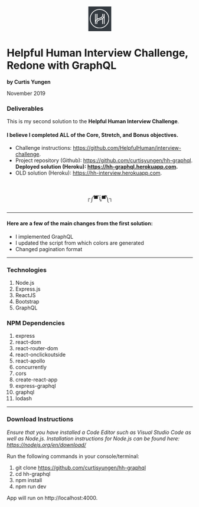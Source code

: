 <p align="center">
  <img src="./client/src/images/logo.png" alt="helpful human logo" />
</p>

# Helpful Human Interview Challenge, Redone with GraphQL
**by Curtis Yungen**

November 2019

### Deliverables

This is my second solution to the <b>Helpful Human Interview Challenge</b>. 

#### I believe I completed ALL of the Core, Stretch, and Bonus objectives.

* Challenge instructions: https://github.com/HelpfulHuman/interview-challenge.
* Project repository (Github): https://github.com/curtisyungen/hh-graphql.
**Deployed solution (Heroku): https://hh-graphql.herokuapp.com.**
* OLD solution (Heroku): https://hh-interview.herokuapp.com.

<br/>

<p align="center">┌༼▀̿ Ĺ̯▀̿༽┐</p>

<hr/>

#### Here are a few of the main changes from the first solution:
* I implemented GraphQL
* I updated the script from which colors are generated
* Changed pagination format

<hr/>

### Technologies
1) Node.js
2) Express.js
3) ReactJS
4) Bootstrap
5) GraphQL

### NPM Dependencies
1) express
2) react-dom
3) react-router-dom
4) react-onclickoutside
5) react-apollo
6) concurrently
7) cors
8) create-react-app
9) express-graphql
10) graphql
11) lodash

<hr/>

### Download Instructions

*Ensure that you have installed a Code Editor such as Visual Studio Code as well as Node.js.
Installation instructions for Node.js can be found here: https://nodejs.org/en/download/*

Run the following commands in your console/terminal:

1) git clone https://github.com/curtisyungen/hh-graphql
2) cd hh-graphql
3) npm install
4) npm run dev

App will run on http://localhost:4000.
